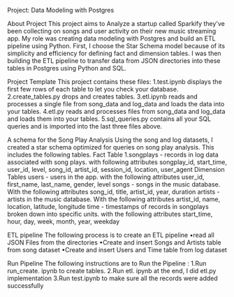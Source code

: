 Project: Data Modeling with Postgres

About Project
This project aims to Analyze a startup called Sparkify they've been collecting on songs and user activity on their new music streaming app.
My role was creating data modeling with Postgres and build an ETL pipeline using Python.
First, I choose the Star Schema model because of its simplicity and efficiency for defining fact and dimension tables. I was then building the ETL pipeline to transfer data from JSON directories into these tables in Postgres using Python and SQL.

Project Template
This project contains these files:
1.test.ipynb displays the first few rows of each table to let you check your database.
2.create_tables.py drops and creates tables. 
3.etl.ipynb reads and processes a single file from song_data and log_data and loads the data into your tables. 
4.etl.py reads and processes files from song_data and log_data and loads them into your tables. 
5.sql_queries.py contains all your SQL queries and is imported into the last three files above.

A schema for the Song Play Analysis
Using the song and log datasets, I created a star schema optimized for queries on song play analysis. This includes the following tables.
Fact Table
1.songplays - records in log data associated with song plays. with following attributes
songplay_id, start_time, user_id, level, song_id, artist_id, session_id, location, user_agent
Dimension Tables
users - users in the app. with the following attributes
user_id, first_name, last_name, gender, level
songs - songs in the music database. With the following attributes
song_id, title, artist_id, year, duration
artists - artists in the music database. With the following attributes
artist_id, name, location, latitude, longitude
time - timestamps of records in songplays broken down into specific units. with the following attributes
start_time, hour, day, week, month, year, weekday

ETL pipeline
The following process is to create an ETL pipeline 
•read all JSON Files from the directories
•Create and insert Songs and Artists table from song dataset
•Create and insert  Users and Time table from log dataset

Run Pipeline
The following instructions are to Run the Pipeline :
1.Run run_create. ipynb to create tables.
2.Run etl. ipynb at the end, I did etl.py implementation
3.Run test.ipynb to make sure all the records were added successfully

